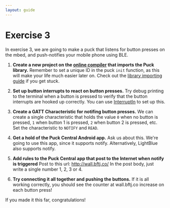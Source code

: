 ```yaml
---
layout: guide
---
```


# Exercise 3

In exercise 3, we are going to make a puck that listens for button presses on the mbed, and push-notifies your mobile phone using BLE.

1. **Create a new project on the [online compiler](https://developer.mbed.org/compiler) that imports the Puck library.**
Remember to set a unique ID in the puck `init` function, as this will make your life much easier later on.
Check out the [library importing guide](guides/mbed-import.html) if you get stuck.

1. **Set up button interrupts to react on button presses.**
Try debug printing to the terminal when a button is pressed to verify that the button interrupts are hooked up correctly.
You can use [InterruptIn](http://developer.mbed.org/handbook/InterruptIn) to set up this.

1. **Create a GATT Characteristic for notifing button presses.**
We can create a single characteristic that holds the value `0` when no button is pressed, `1` when button 1 is pressed, `2` when button 2 is pressed, etc.
Set the characteristic to `NOTIFY` and `READ`.

1. **Get a hold of the Puck Central Android app.**
Ask us about this. We're going to use this app, since it supports notify.
Alternatively, LightBlue also supports notify.

1. **Add rules to the Puck Central app that post to the Internet when notify is triggered**
Post to this url: http://wall.bftj.co/
In the post body, just write a single number 1, 2, 3 or 4.

1. **Try connecting it all together and pushing the buttons.**
If it is all working correctly, you should see the counter at wall.bftj.co increase on each button press!

If you made it this far, congratulations!

